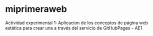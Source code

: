 # miprimeraweb
Actividad experimental 1: Aplicacion de los conceptos de página web estática para crear una a través del servicio de GitHubPages - AE1
